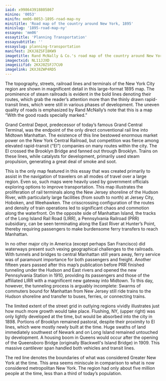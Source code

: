 ```yaml
---
iaid: x998643918805867
minino: '0053'
minifn: mm06-0053-1895-road-map-ny
minititle: 'Road map of the country around New York, 1895'
minislug: '1895-road-map-ny'
essayno: 'mm06'
essaytitle: 'Planning Transportation'
essaysubtitle: ''
essayslug: planning-transportation
manifest: 2KXJ8ZSFI8KW9
imagetitle: Rand McNally & Co.'s road map of the country around New York including parts of northern and central New Jersey, Westchester County, Long Island,...
imagectxid: NL11JJXD
imageiiifid: 2KXJ8ZSFJ7CU0
imagelink: 2KXJ8ZWP4RD5
---
```

The topography, streets, railroad lines and terminals of the New York City region are shown in magnificent detail in this large-format 1895 map. The prominence of steam railroads is evident in the bold lines denoting their routes, which grab the reader’s attention more than the thinly drawn rapid-transit lines, which were still in various phases of development. The uneven quality of roads is emphasized by Rand McNally’s note that this is a map “With the good roads specially marked.” 

Grand Central Depot, predecessor of today’s famous Grand Central Terminal, was the endpoint of the only direct conventional rail line into Midtown Manhattan. The existence of this line bestowed enormous market power on the New York Central Railroad, but competition was fierce among elevated rapid-transit (“El”) companies on many routes within the city. The El crossed the Brooklyn Bridge and fanned out through Brooklyn. Trains on these lines, while catalysts for development, primarily used steam propulsion, generating a great deal of smoke and soot. 

This is the only map featured in this essay that was created primarily to assist in the navigation of travelers on all modes of travel over a large region. Even so, such maps were heavily used by government officials exploring options to improve transportation. This map illustrates the proliferation of rail terminals along the New Jersey shoreline of the Hudson River, with particularly large facilities (from south to north) at Jersey City, Hoboken, and Weehawken. The crisscrossing configuration of the routes and density of train operations led to significant chaos and commotion along the waterfront. On the opposite side of Manhattan Island, the tracks of the Long Island Rail Road (LIRR), a Pennsylvania Railroad (PRR) subsidiary, can be seen terminating along the East River at Hunter’s Point, thereby requiring passengers to make burdensome ferry transfers to reach Manhattan. 

In no other major city in America (except perhaps San Francisco) did waterways present such vexing geographical challenges to the railroads. With tunnels and bridges to central Manhattan still years away, ferry service was of paramount importance for both passengers and freight. Another fifteen years passed after this map’s publication before PRR finished tunneling under the Hudson and East rivers and opened the new Pennsylvania Station in 1910, providing its passengers and those of the affiliated LIRR with a magnificent new gateway into Midtown. To this day, however, the tunneling process is arguably incomplete: Swarms of commuters bound for Manhattan from New Jersey still ride trains to the Hudson shoreline and transfer to buses, ferries, or connecting trains. 

The limited extent of the street grid in outlying regions vividly illustrates just how much more growth would take place. Flushing, NY, (upper right) was only lightly developed at the time, but would be absorbed into the city in 1898. Portions of Brooklyn remained pastoral, despite their proximity to El lines, which were mostly newly built at the time. Huge swaths of land immediately southwest of Newark and on Long Island remained untouched by development. A housing boom in Queens would occur after the opening of the Queensboro Bridge (originally Blackwell's Island Bridge) in 1909. This massive cantilever span handled both vehicles and transit lines. 

The red line denotes the boundaries of what was considered Greater New York at the time. This area seems miniscule in comparison to what is now considered metropolitan New York. The region had only about five million people at the time, less than a third of today’s population. 



